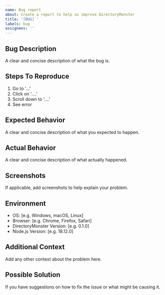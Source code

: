 ```yaml
---
name: Bug report
about: Create a report to help us improve DirectoryMonster
title: '[BUG] '
labels: bug
assignees: ''
---
```


## Bug Description
A clear and concise description of what the bug is.

## Steps To Reproduce
1. Go to '...'
2. Click on '....'
3. Scroll down to '....'
4. See error

## Expected Behavior
A clear and concise description of what you expected to happen.

## Actual Behavior
A clear and concise description of what actually happened.

## Screenshots
If applicable, add screenshots to help explain your problem.

## Environment
 - OS: [e.g. Windows, macOS, Linux]
 - Browser: [e.g. Chrome, Firefox, Safari]
 - DirectoryMonster Version: [e.g. 0.1.0]
 - Node.js Version: [e.g. 18.12.0]

## Additional Context
Add any other context about the problem here.

## Possible Solution
If you have suggestions on how to fix the issue or what might be causing it.
